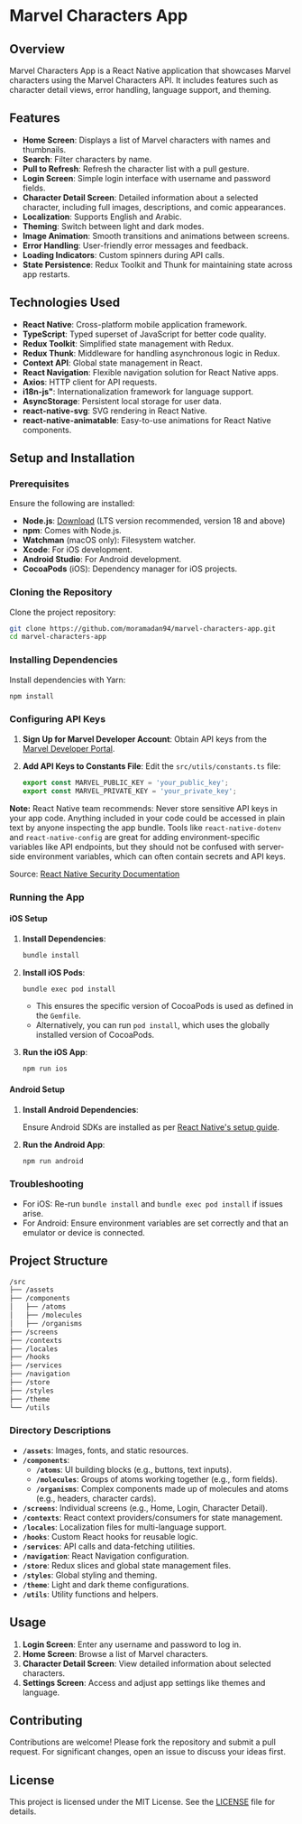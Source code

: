 
# Marvel Characters App

## Overview

Marvel Characters App is a React Native application that showcases Marvel characters using the Marvel Characters API. It includes features such as character detail views, error handling, language support, and theming.

## Features

- **Home Screen**: Displays a list of Marvel characters with names and thumbnails.
- **Search**: Filter characters by name.
- **Pull to Refresh**: Refresh the character list with a pull gesture.
- **Login Screen**: Simple login interface with username and password fields.
- **Character Detail Screen**: Detailed information about a selected character, including full images, descriptions, and comic appearances.
- **Localization**: Supports English and Arabic.
- **Theming**: Switch between light and dark modes.
- **Image Animation**: Smooth transitions and animations between screens.
- **Error Handling**: User-friendly error messages and feedback.
- **Loading Indicators**: Custom spinners during API calls.
- **State Persistence**: Redux Toolkit and Thunk for maintaining state across app restarts.

## Technologies Used

- **React Native**: Cross-platform mobile application framework.
- **TypeScript**: Typed superset of JavaScript for better code quality.
- **Redux Toolkit**: Simplified state management with Redux.
- **Redux Thunk**: Middleware for handling asynchronous logic in Redux.
- **Context API**: Global state management in React.
- **React Navigation**: Flexible navigation solution for React Native apps.
- **Axios**: HTTP client for API requests.
- **i18n-js"**: Internationalization framework for language support.
- **AsyncStorage**: Persistent local storage for user data.
- **react-native-svg**: SVG rendering in React Native.
- **react-native-animatable**: Easy-to-use animations for React Native components.

## Setup and Installation

### Prerequisites

Ensure the following are installed:
- **Node.js**: [Download](https://nodejs.org/en/) (LTS version recommended, version 18 and above)
- **npm**: Comes with Node.js.
- **Watchman** (macOS only): Filesystem watcher.
- **Xcode**: For iOS development.
- **Android Studio**: For Android development.
- **CocoaPods** (iOS): Dependency manager for iOS projects.

### Cloning the Repository

Clone the project repository:

```bash
git clone https://github.com/moramadan94/marvel-characters-app.git
cd marvel-characters-app
```

### Installing Dependencies

Install dependencies with Yarn:

```bash
npm install
```

### Configuring API Keys

1. **Sign Up for Marvel Developer Account**: Obtain API keys from the [Marvel Developer Portal](https://developer.marvel.com/).

2. **Add API Keys to Constants File**: Edit the `src/utils/constants.ts` file:

   ```typescript
   export const MARVEL_PUBLIC_KEY = 'your_public_key';
   export const MARVEL_PRIVATE_KEY = 'your_private_key';
   ```

**Note:** React Native team recommends:
Never store sensitive API keys in your app code. Anything included in your code could be accessed in plain text by anyone inspecting the app bundle. Tools like `react-native-dotenv` and `react-native-config` are great for adding environment-specific variables like API endpoints, but they should not be confused with server-side environment variables, which can often contain secrets and API keys.

Source: [React Native Security Documentation](https://reactnative.dev/docs/security#storing-sensitive-info)


### Running the App

#### iOS Setup

1. **Install Dependencies**:

   ```bash
   bundle install
   ```

2. **Install iOS Pods**:

   ```bash
   bundle exec pod install
   ```

   - This ensures the specific version of CocoaPods is used as defined in the `Gemfile`.
   - Alternatively, you can run `pod install`, which uses the globally installed version of CocoaPods.

3. **Run the iOS App**:

   ```bash
   npm run ios
   ```

#### Android Setup

1. **Install Android Dependencies**:

   Ensure Android SDKs are installed as per [React Native's setup guide](https://reactnative.dev/docs/environment-setup).

2. **Run the Android App**:

   ```bash
   npm run android
   ```

### Troubleshooting

- For iOS: Re-run `bundle install` and `bundle exec pod install` if issues arise.
- For Android: Ensure environment variables are set correctly and that an emulator or device is connected.

## Project Structure

```bash
/src
├── /assets
├── /components
│   ├── /atoms
│   ├── /molecules
│   ├── /organisms
├── /screens
├── /contexts
├── /locales
├── /hooks
├── /services
├── /navigation
├── /store
├── /styles
├── /theme
└── /utils
```

### Directory Descriptions

- **`/assets`**: Images, fonts, and static resources.
- **`/components`**:
  - **`/atoms`**: UI building blocks (e.g., buttons, text inputs).
  - **`/molecules`**: Groups of atoms working together (e.g., form fields).
  - **`/organisms`**: Complex components made up of molecules and atoms (e.g., headers, character cards).
- **`/screens`**: Individual screens (e.g., Home, Login, Character Detail).
- **`/contexts`**: React context providers/consumers for state management.
- **`/locales`**: Localization files for multi-language support.
- **`/hooks`**: Custom React hooks for reusable logic.
- **`/services`**: API calls and data-fetching utilities.
- **`/navigation`**: React Navigation configuration.
- **`/store`**: Redux slices and global state management files.
- **`/styles`**: Global styling and theming.
- **`/theme`**: Light and dark theme configurations.
- **`/utils`**: Utility functions and helpers.

## Usage

1. **Login Screen**: Enter any username and password to log in.
2. **Home Screen**: Browse a list of Marvel characters.
3. **Character Detail Screen**: View detailed information about selected characters.
4. **Settings Screen**: Access and adjust app settings like themes and language.

## Contributing

Contributions are welcome! Please fork the repository and submit a pull request. For significant changes, open an issue to discuss your ideas first.

## License

This project is licensed under the MIT License. See the [LICENSE](LICENSE) file for details.

